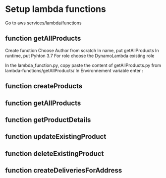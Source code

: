 
# Setup lambda functions

Go to aws services/lambda/functions

## function getAllProducts
Create function
Choose Author from scratch 
In name, put getAllProducts
In runtime, put Pyhton 3.7
For role choose the DynamoLambda existing role

In the lambda_function.py, copy paste the content of getAllProducts.py from lambda-functions/getAllProducts/
In Environnement variable enter :


## function createProducts
## function getAllProducts
## function getProductDetails
## function updateExistingProduct
## function deleteExistingProduct
## function createDeliveriesForAddress
